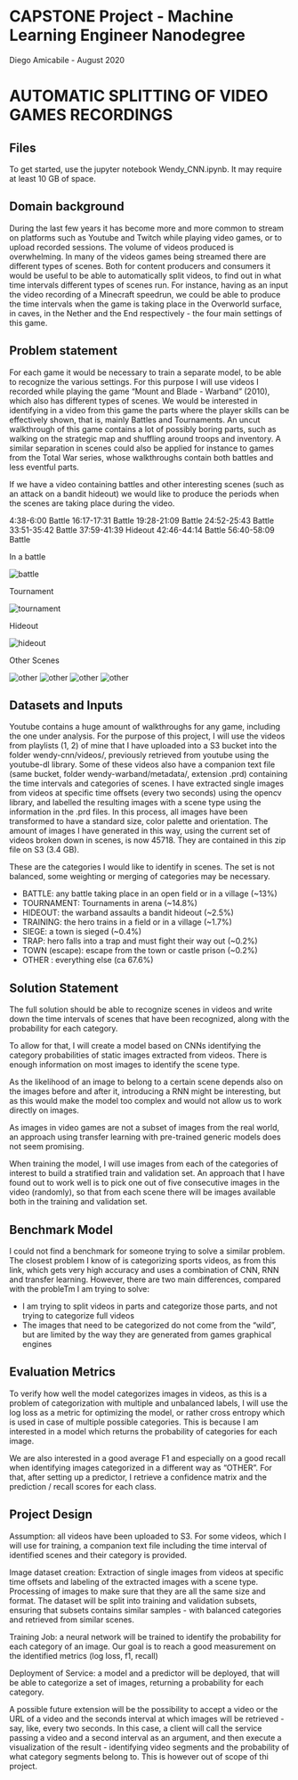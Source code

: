 # CAPSTONE Project - Machine Learning Engineer Nanodegree

Diego Amicabile - August 2020
# AUTOMATIC SPLITTING OF VIDEO GAMES RECORDINGS

## Files 

To get started, use the jupyter notebook Wendy_CNN.ipynb. It may require at least 10 GB of space.

## Domain background

During the last few years it has become more and more common to stream on platforms such as Youtube and Twitch while playing video games, or to upload recorded sessions. The volume of videos produced is overwhelming. In many of the videos games being streamed there are different types of scenes. Both for content producers and consumers it would be useful to be able to automatically split videos, to find out in what time intervals different types of scenes run. For instance, having as an input the video recording of a Minecraft speedrun, we could be able to produce the time intervals when the game is taking place in the Overworld surface, in caves, in the Nether and the End respectively - the four main settings of this game.

## Problem statement

For each game it would be necessary to train a separate model, to be able to recognize the various settings. For this purpose I will use videos I recorded while playing the game “Mount and Blade - Warband” (2010), which also has different types of scenes. We would be interested in identifying in a video from this game the parts where the player skills can be effectively shown, that is, mainly Battles and Tournaments. An uncut walkthrough of this game contains a lot of possibly boring parts, such as walking on the strategic map and shuffling around troops and inventory. A similar separation in scenes could also be applied for instance to games from the Total War series, whose walkthroughs contain both battles and less eventful parts.


If we have a video containing battles and other interesting scenes (such as an attack on a bandit hideout) we would like to produce the periods when the scenes are taking place during the video. 


4:38-6:00 Battle 
16:17-17:31 Battle
19:28-21:09 Battle 
24:52-25:43 Battle 
33:51-35:42 Battle 
37:59-41:39 Hideout 
42:46-44:14 Battle 
56:40-58:09 Battle 

In a battle

![battle](docimages/battle1.png)

Tournament

![tournament](docimages/tourn1.png)

Hideout
  
![hideout](docimages/hideout1.png)

Other Scenes

![other](docimages/other1.png)
![other](docimages/other2.png)
![other](docimages/other3.png)
![other](docimages/other4.png)

## Datasets and Inputs

Youtube contains a huge amount of walkthroughs for any game, including the one under analysis. For the purpose of this project, I will use the videos from playlists (1, 2) of mine that I have uploaded into a S3 bucket into the folder wendy-cnn/videos/,   previously retrieved from youtube using the youtube-dl library. Some of these videos also have a companion text file (same bucket, folder wendy-warband/metadata/, extension .prd) containing the time intervals and categories of scenes.
I have extracted single images from videos at specific time offsets (every two seconds) using the opencv library, and labelled the resulting images with a scene type using the information in the .prd files. In this process, all images have been transformed to have a standard size, color palette and orientation.
The amount of images I have generated in this way, using the current set of videos broken down in scenes, is now 45718. They are contained in this zip file on S3 (3.4 GB).


These are the categories I would like to identify in scenes. The set is not balanced, some weighting or merging of categories may be necessary.
* BATTLE: any battle taking place in an open field or in a village (~13%)
* TOURNAMENT: Tournaments in arena (~14.8%)
* HIDEOUT: the warband assaults a bandit hideout (~2.5%)
* TRAINING: the hero trains in a field or in a village (~1.7%)
* SIEGE: a town is sieged (~0.4%)
* TRAP: hero falls into a trap and must fight their way out (~0.2%)
* TOWN (escape): escape from the town or castle prison (~0.2%)
* OTHER : everything else (ca 67.6%)
 


## Solution Statement

The full solution should be able to recognize scenes in videos and write down the time intervals of scenes that have been recognized, along with the probability for each category.


To allow for that, I will create a model based on CNNs identifying the category probabilities of static images extracted from videos. There is enough information on most images to identify the scene type. 


 As the likelihood of an image to belong to a certain scene depends also on the images before and after it, introducing a  RNN might be interesting, but as this would make the model too complex and would not allow us to work directly on images.


As images in video games are not a subset of images from the real world, an approach using transfer learning with pre-trained generic models does not seem promising.


When training the model, I will use images from each of the categories of interest to build a stratified train and validation set. An approach that I have found out to work well is to pick one out of five consecutive images in the video (randomly), so that from each scene there will be images available both in the training and validation set.    
## Benchmark Model

I could not find a benchmark for someone trying to solve a similar problem.
The closest problem I know of is categorizing sports videos, as from this link, which gets very high accuracy and uses a combination of CNN, RNN and transfer learning. However, there are two main differences, compared with the probleTm I am trying to solve:


* I am trying to split videos in parts and categorize those parts, and not trying to categorize full videos
* The images that need to be categorized do not come from the “wild”, but are limited by the way they are generated from games graphical engines

## Evaluation Metrics


To verify how well the model categorizes images in videos, as this is a problem of categorization with multiple and unbalanced labels, I will use the log loss as a metric for optimizing the model, or rather cross entropy which is used in case of multiple possible categories. This is because I am interested in a model which returns the probability of categories for each image.


We are also interested in a good average F1 and especially on a good recall when identifying images categorized in a different way as “OTHER”. For that, after setting up a predictor, I retrieve a confidence matrix and the prediction / recall scores for each class.


## Project Design 

Assumption: all videos have been uploaded to S3. For some videos, which I will use for training, a companion text file including the time interval of identified scenes and their category is provided.


Image dataset creation:  Extraction of single images from videos at specific time offsets and labeling of the extracted images with a scene type. Processing of images to make sure that they are all the same size and format. The dataset will be split into training and validation subsets, ensuring that subsets contains similar samples - with balanced categories and retrieved from similar scenes.


Training Job: a neural network will be trained to identify the probability for each category of an image. Our goal is to reach a good measurement on the identified metrics (log loss, f1, recall)


Deployment of Service: a model and a predictor will be deployed, that will be able to categorize a set of images, returning a probability for each category. 

A possible future extension will be the possibility to accept a video or the URL of a video and the seconds interval at which images will be retrieved -  say, like, every two seconds.
In this case, a client will call the service passing a video and a second interval as an argument, and then execute a visualization of the result - identifying video segments and the probability of what category segments belong to. This is however out of scope of thi project.